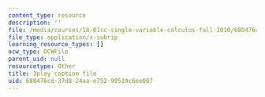 ```yaml
---
content_type: resource
description: ''
file: /media/courses/18-01sc-single-variable-calculus-fall-2010/680476cd37d824aae75299519c6ee007_twzGBqPeW0M.srt
file_type: application/x-subrip
learning_resource_types: []
ocw_type: OCWFile
parent_uid: null
resourcetype: Other
title: 3play caption file
uid: 680476cd-37d8-24aa-e752-99519c6ee007
---
```

